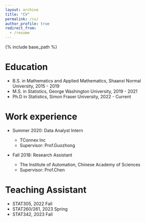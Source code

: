 ```yaml
---
layout: archive
title: "CV"
permalink: /cv/
author_profile: true
redirect_from:
  - /resume
---
```


{% include base_path %}

Education
======
* B.S. in Mathematics and Applied  Mathematics, Shaanxi Normal University, 2015 - 2019
* M.S. in Statistics, George Washington University, 2019 - 2021
* Ph.D in Statistics, Simon Fraser University, 2022 - Current

Work experience
======
* Summer 2020: Data Analyst Intern
  * TConnex lnc
  * Supervisor: Prof.Guozhong

* Fall 2018: Research Assistant
  * The Institute of Automation, Chinese Academy of Sciences
  * Supervisor: Prof.Chen

Teaching Assistant
======
 * STAT305, 2022 Fall
 * STAT260/261, 2023 Spring
 * STAT342, 2023 Fall
